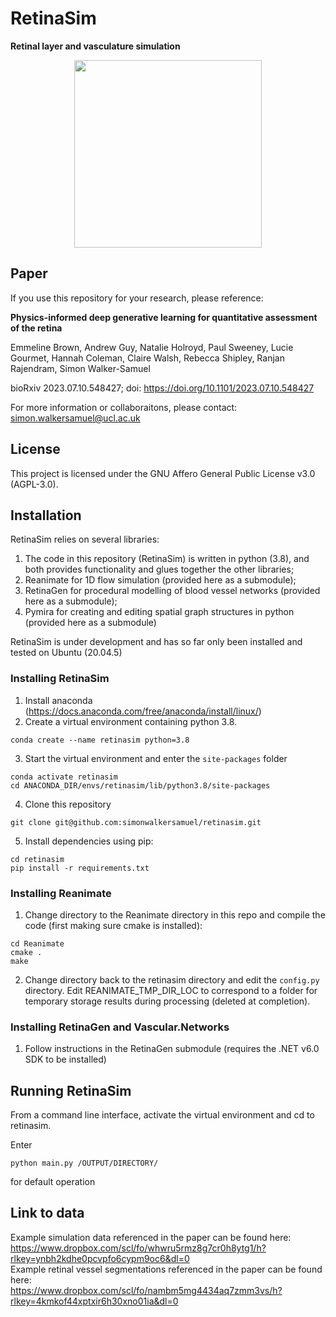 # RetinaSim

**Retinal layer and vasculature simulation**

<center><img src="https://github.com/simonwalkersamuel/retinasim/assets/21674318/9ada423d-edcf-4df8-9d9d-e35c9b7150f0)" width="300" height="300" /></center>

## Paper

If you use this repository for your research, please reference:

**Physics-informed deep generative learning for quantitative assessment of the retina**

Emmeline Brown, Andrew Guy, Natalie Holroyd, Paul Sweeney, Lucie Gourmet, Hannah Coleman, Claire Walsh, Rebecca Shipley, Ranjan Rajendram, Simon Walker-Samuel

bioRxiv 2023.07.10.548427; doi: https://doi.org/10.1101/2023.07.10.548427

For more information or collaboraitons, please contact: simon.walkersamuel@ucl.ac.uk

## License
This project is licensed under the GNU Affero General Public License v3.0 (AGPL-3.0).

## Installation

RetinaSim relies on several libraries:
1) The code in this repository (RetinaSim) is written in python (3.8), and both provides functionality and glues together the other libraries;
2) Reanimate for 1D flow simulation (provided here as a submodule);
3) RetinaGen for procedural modelling of blood vessel networks (provided here as a submodule);
4) Pymira for creating and editing spatial graph structures in python (provided here as a submodule)

RetinaSim is under development and has so far only been installed and tested on Ubuntu (20.04.5)

### Installing RetinaSim

1) Install anaconda (https://docs.anaconda.com/free/anaconda/install/linux/)
2) Create a virtual environment containing python 3.8.
```
conda create --name retinasim python=3.8
```
3) Start the virtual environment and enter the `site-packages` folder
```
conda activate retinasim
cd ANACONDA_DIR/envs/retinasim/lib/python3.8/site-packages
```
4) Clone this repository
```
git clone git@github.com:simonwalkersamuel/retinasim.git
```
5) Install dependencies using pip:
```
cd retinasim
pip install -r requirements.txt
```

### Installing Reanimate

1) Change directory to the Reanimate directory in this repo and compile the code (first making sure cmake is installed):
```
cd Reanimate
cmake .
make
```
2) Change directory back to the retinasim directory and edit the `config.py` directory. Edit REANIMATE_TMP_DIR_LOC to correspond to a folder for temporary storage results during processing (deleted at completion).

### Installing RetinaGen and Vascular.Networks
1) Follow instructions in the RetinaGen submodule (requires the .NET v6.0 SDK to be installed)

## Running RetinaSim
From a command line interface, activate the virtual environment and cd to retinasim.

Enter 
```
python main.py /OUTPUT/DIRECTORY/
```
for default operation

## Link to data
Example simulation data referenced in the paper can be found here:  
https://www.dropbox.com/scl/fo/whwru5rmz8g7cr0h8ytg1/h?rlkey=ynbh2kdhe0pcvpfo6cypm9oc6&dl=0  
Example retinal vessel segmentations referenced in the paper can be found here:  
https://www.dropbox.com/scl/fo/nambm5mg4434aq7zmm3vs/h?rlkey=4kmkof44xptxir6h30xno01ia&dl=0
